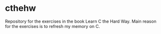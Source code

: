 # cthehw

Repository for the exercises in the book Learn C the Hard Way.  Main reason for the exercises is to refresh my memory on C.
